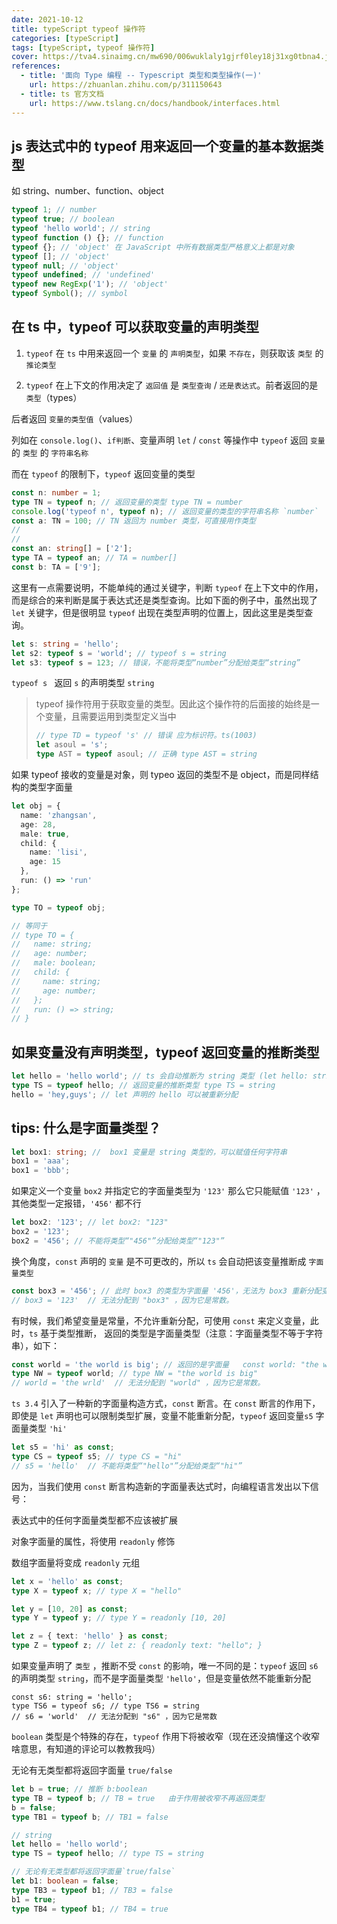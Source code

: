 ```yaml
---
date: 2021-10-12
title: typeScript typeof 操作符
categories: [typeScript]
tags: [typeScript, typeof 操作符]
cover: https://tva4.sinaimg.cn/mw690/006wuklaly1gjrf0ley18j31xg0tbna4.jpg
references:
  - title: '面向 Type 编程 -- Typescript 类型和类型操作(一)'
    url: https://zhuanlan.zhihu.com/p/311150643
  - title: ts 官方文档
    url: https://www.tslang.cn/docs/handbook/interfaces.html
---
```



## js 表达式中的 typeof 用来返回一个变量的基本数据类型

如 string、number、function、object

```ts
typeof 1; // number
typeof true; // boolean
typeof 'hello world'; // string
typeof function () {}; // function
typeof {}; // 'object' 在 JavaScript 中所有数据类型严格意义上都是对象
typeof []; // 'object'
typeof null; // 'object'
typeof undefined; // 'undefined'
typeof new RegExp('1'); // 'object'
typeof Symbol(); // symbol
```

## 在 ts 中，typeof 可以获取变量的声明类型

1. `typeof` 在 `ts` 中用来返回一个 `变量` 的 `声明类型`，如果 `不存在`，则获取该 `类型` 的 `推论类型`

2. `typeof` 在上下文的作用决定了 `返回值` 是 `类型查询` / `还是表达式`。前者返回的是 `类型`（types）

后者返回 `变量的类型值`（values）

列如在 `console.log()`、`if判断`、变量声明 `let` / `const` 等操作中 `typeof` 返回 `变量` 的 `类型` 的 `字符串名称`

而在 `typeof` 的限制下，`typeof` 返回变量的类型

```ts
const n: number = 1;
type TN = typeof n; // 返回变量的类型 type TN = number
console.log('typeof n', typeof n); // 返回变量的类型的字符串名称 `number`
const a: TN = 100; // TN 返回为 number 类型，可直接用作类型
//
//
const an: string[] = ['2'];
type TA = typeof an; // TA = number[]
const b: TA = ['9'];
```

这里有一点需要说明，不能单纯的通过关键字，判断 `typeof` 在上下文中的作用，而是综合的来判断是属于表达式还是类型查询。比如下面的例子中，虽然出现了 `let` 关键字，但是很明显 `typeof` 出现在类型声明的位置上，因此这里是类型查询。

```ts
let s: string = 'hello';
let s2: typeof s = 'world'; // typeof s = string
let s3: typeof s = 123; // 错误，不能将类型“number”分配给类型“string”
```

`typeof s ` 返回 `s` 的声明类型 `string`

> typeof 操作符用于获取变量的类型。因此这个操作符的后面接的始终是一个变量，且需要运用到类型定义当中
>
> ```ts
> // type TD = typeof 's' // 错误 应为标识符。ts(1003)
> let asoul = 's';
> type AST = typeof asoul; // 正确 type AST = string
> ```

如果 typeof 接收的变量是对象，则 typeo 返回的类型不是 object，而是同样结构的类型字面量

```ts
let obj = {
  name: 'zhangsan',
  age: 28,
  male: true,
  child: {
    name: 'lisi',
    age: 15
  },
  run: () => 'run'
};

type TO = typeof obj;

// 等同于
// type TO = {
//   name: string;
//   age: number;
//   male: boolean;
//   child: {
//     name: string;
//     age: number;
//   };
//   run: () => string;
// }
```

## 如果变量没有声明类型，typeof 返回变量的推断类型

```ts
let hello = 'hello world'; // ts 会自动推断为 string 类型 (let hello: string)
type TS = typeof hello; // 返回变量的推断类型 type TS = string
hello = 'hey,guys'; // let 声明的 hello 可以被重新分配
```



## tips: 什么是字面量类型？

```ts
let box1: string; //  box1 变量是 string 类型的，可以赋值任何字符串
box1 = 'aaa';
box1 = 'bbb';
```
如果定义一个变量 `box2` 并指定它的字面量类型为 `'123'`
那么它只能赋值 `'123'` ，其他类型一定报错，`'456'` 都不行

```ts
let box2: '123'; // let box2: "123"
box2 = '123';
box2 = '456'; // 不能将类型“"456"”分配给类型“"123"”
```

换个角度，`const` 声明的 `变量` 是不可更改的，所以 `ts` 会自动把该变量推断成 `字面量类型`

```ts
const box3 = '456'; // 此时 box3 的类型为字面量 '456'，无法为 box3 重新分配变量。 const box3: "456"
// box3 = '123'  // 无法分配到 "box3" ，因为它是常数。
```


有时候，我们希望变量是常量，不允许重新分配，可使用 `const` 来定义变量，此时，`ts` 基于类型推断， 返回的类型是字面量类型（注意：字面量类型不等于字符串），如下：

```ts
const world = 'the world is big'; // 返回的是字面量   const world: "the world is big"
type NW = typeof world; // type NW = "the world is big"
// world = 'the wrld'  // 无法分配到 "world" ，因为它是常数。
```

`ts 3.4` 引入了一种新的字面量构造方式，`const` 断言。在 `const` 断言的作用下，即使是 `let` 声明也可以限制类型扩展，变量不能重新分配，`typeof` 返回变量`s5` 字面量类型 `'hi'`

```ts
let s5 = 'hi' as const;
type CS = typeof s5; // type CS = "hi"
// s5 = 'hello'  // 不能将类型“"hello"”分配给类型“"hi"”
```

因为，当我们使用 `const` 断言构造新的字面量表达式时，向编程语言发出以下信号：

表达式中的任何字面量类型都不应该被扩展

对象字面量的属性，将使用 `readonly` 修饰

数组字面量将变成 `readonly` 元组

```ts
let x = 'hello' as const;
type X = typeof x; // type X = "hello"

let y = [10, 20] as const;
type Y = typeof y; // type Y = readonly [10, 20]

let z = { text: 'hello' } as const;
type Z = typeof z; // let z: { readonly text: "hello"; }
```

如果变量声明了 `类型` ，推断不受 `const` 的影响，唯一不同的是：`typeof` 返回 `s6` 的声明类型 `string`，而不是字面量类型 `'hello'`，但是变量依然不能重新分配

```tsx
const s6: string = 'hello';
type TS6 = typeof s6; // type TS6 = string
// s6 = 'world'  // 无法分配到 "s6" ，因为它是常数
```

`boolean` 类型是个特殊的存在，`typeof` 作用下将被收窄（现在还没搞懂这个收窄啥意思，有知道的评论可以教教我吗）

无论有无类型都将返回字面量 `true/false`

```ts
let b = true; // 推断 b:boolean
type TB = typeof b; // TB = true   由于作用被收窄不再返回类型
b = false;
type TB1 = typeof b; // TB1 = false

// string
let hello = 'hello world';
type TS = typeof hello; // type TS = string

// 无论有无类型都将返回字面量`true/false`
let b1: boolean = false;
type TB3 = typeof b1; // TB3 = false
b1 = true;
type TB4 = typeof b1; // TB4 = true
```
